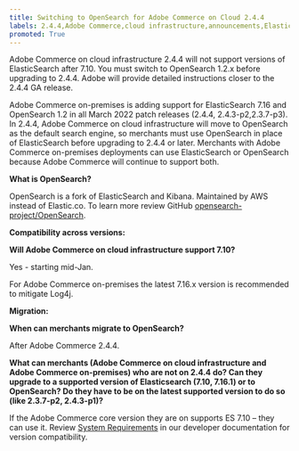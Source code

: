 ```yaml
---
title: Switching to OpenSearch for Adobe Commerce on Cloud 2.4.4
labels: 2.4.4,Adobe Commerce,cloud infrastructure,announcements,Elasticsearch 7.10,End of Life,Opensearch 1.2.x
promoted: True
---
```


Adobe Commerce on cloud infrastructure 2.4.4 will not support versions of ElasticSearch after 7.10. You must switch to OpenSearch 1.2.x before upgrading to 2.4.4. Adobe will provide detailed instructions closer to the 2.4.4 GA release.

Adobe Commerce on-premises is adding support for ElasticSearch 7.16 and OpenSearch 1.2 in all March 2022 patch releases (2.4.4, 2.4.3-p2,2.3.7-p3). In 2.4.4, Adobe Commerce on cloud infrastructure will move to OpenSearch as the default search engine, so merchants must use OpenSearch in place of ElasticSearch before upgrading to 2.4.4 or later. Merchants with Adobe Commerce on-premises deployments can use ElasticSearch or OpenSearch because Adobe Commerce will continue to support both.

 **What is OpenSearch?**  

OpenSearch is a fork of ElasticSearch and Kibana. Maintained by AWS instead of Elastic.co. To learn more review GitHub [opensearch-project/OpenSearch](https://github.com/opensearch-project/OpenSearch).

**Compatibility across versions:**

**Will Adobe Commerce on cloud infrastructure support 7.10?**

Yes - starting mid-Jan.

For Adobe Commerce on-premises the latest 7.16.x version is recommended to mitigate Log4j.

**Migration:**

**When can merchants migrate to OpenSearch?**

After Adobe Commerce 2.4.4.

**What can merchants (Adobe Commerce on cloud infrastructure and Adobe Commerce on-premises) who are not on 2.4.4 do? Can they upgrade to a supported version of Elasticsearch (7.10, 7.16.1) or to OpenSearch? Do they have to be on the latest supported version to do so (like 2.3.7-p2, 2.4.3-p1)?**

 If the Adobe Commerce core version they are on supports ES 7.10 – they can use it. Review [System Requirements](https://devdocs.magento.com/guides/v2.4/install-gde/system-requirements.html) in our developer documentation for version compatibility.

